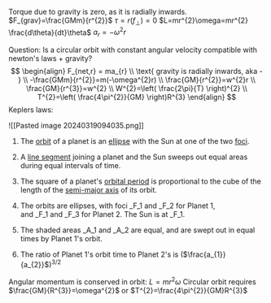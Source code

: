 Torque due to gravity is zero, as it is radially inwards.
$F_{grav}=\frac{GMm}{r^{2}}$
$\tau=r(f_{\perp})=0$
$L=mr^{2}\omega=mr^{2} \frac{d\theta}{dt}\theta$
$a_{r}=-\omega^{2}r$

Question: Is a circular orbit with constant angular velocity compatible with newton's laws + gravity?
$$
\begin{align}
F_{net,r} = ma_{r} \\
\text{ gravity is radially inwards, aka - } \\
-\frac{GMm}{r^{2}}=m(-\omega^{2}r) \\
\frac{GM}{r^{2}}=w^{2}r \\
\frac{GM}{r^{3}}=w^{2}  \\
W^{2}=\left( \frac{2\pi}{T} \right)^{2} \\
T^{2}=\left( \frac{4\pi^{2}}{GM} \right)R^{3}
\end{align}
$$
Keplers laws:

![[Pasted image 20240319094035.png]]
1. The [orbit](https://en.wikipedia.org/wiki/Orbit "Orbit") of a planet is an [ellipse](https://en.wikipedia.org/wiki/Ellipse "Ellipse") with the Sun at one of the two [foci](https://en.wikipedia.org/wiki/Focus_(geometry) "Focus (geometry)").
2. A [line segment](https://en.wikipedia.org/wiki/Line_segment "Line segment") joining a planet and the Sun sweeps out equal areas during equal intervals of time.
3. The square of a planet's [orbital period](https://en.wikipedia.org/wiki/Orbital_period "Orbital period") is proportional to the cube of the length of the [semi-major axis](https://en.wikipedia.org/wiki/Semi-major_and_semi-minor_axes "Semi-major and semi-minor axes") of its orbit.



1. The orbits are ellipses, with foci _F_1 and _F_2 for Planet 1, and _F_1 and _F_3 for Planet 2. The Sun is at _F_1.
2. The shaded areas _A_1 and _A_2 are equal, and are swept out in equal times by Planet 1's orbit.
3. The ratio of Planet 1's orbit time to Planet 2's is ($\frac{a_{1}}{a_{2}}$)$^{3/2}$

Angular momentum is conserved in orbit:
$L=mr^{2}\omega$
Circular orbit requires
$\frac{GM}{R^{3}}=\omega^{2}$ or $T^{2}=\frac{4\pi^{2}}{GM}R^{3}$
